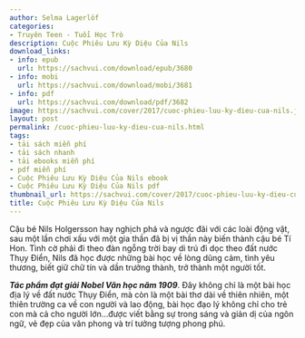 ```yaml
---
author: Selma Lagerlöf
categories:
- Truyên Teen - Tuổi Học Trò
description: Cuộc Phiêu Lưu Kỳ Diệu Của Nils
download_links:
- info: epub
  url: https://sachvui.com/download/epub/3680
- info: mobi
  url: https://sachvui.com/download/mobi/3681
- info: pdf
  url: https://sachvui.com/download/pdf/3682
image: https://sachvui.com/cover/2017/cuoc-phieu-luu-ky-dieu-cua-nils.jpg
layout: post
permalink: /cuoc-phieu-luu-ky-dieu-cua-nils.html
tags:
- tải sách miễn phí
- tải sách nhanh
- tải ebooks miễn phí
- pdf miễn phí
- Cuộc Phiêu Lưu Kỳ Diệu Của Nils ebook
- Cuộc Phiêu Lưu Kỳ Diệu Của Nils pdf
thumbnail_url: https://sachvui.com/cover/2017/cuoc-phieu-luu-ky-dieu-cua-nils.jpg
title: Cuộc Phiêu Lưu Kỳ Diệu Của Nils
---
```


 <div class="item-desc text-justify"> <p>Cậu bé Nils Holgersson hay nghịch phá và ngược đãi với các loài động vật, sau một lần chơi xấu với một gia thần đã bị vị thần này biến thành cậu bé Tí Hon. Tình cờ phải đi theo đàn ngỗng trời bay di trú đi dọc theo đất nước Thụy Điển, Nils đã học được những bài học về lòng dũng cảm, tình yêu thương, biết giữ chữ tín và dần trưởng thành, trở thành một người tốt.</p><p><em><strong>Tác phẩm đạt giải Nobel Văn học năm 1909</strong></em>. Đây không chỉ là một bài học địa lý về đất nước Thụy Điển, mà còn là một bài thơ dài về thiên nhiên, một thiên trường ca về con người và lao động, bài học đạo lý không chỉ cho trẻ con mà cả cho người lớn…được viết bằng sự trong sáng và giản dị của ngôn ngữ, vẻ đẹp của văn phong và trí tưởng tượng phong phú.</p> </div>